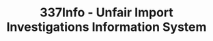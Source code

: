 ---
layout: default
bigquery: https://console.cloud.google.com/bigquery?p=patents-public-data&d=usitc_investigations&page=dataset&project=sheets-management-319211
citation: US International Trade Commission 337Info Unfair Import Investigations Information
  System
contributors: US International Trade Comission
cost: None
description: US International Trade Commission 337Info Unfair Import Investigations
  Information System contains data on investigations done under Section 337. Section
  337 declares the infringement of certain statutory intellectual property rights
  and other forms of unfair competition in import trade to be unlawful practices.
  Most Section 337 investigations involve allegations of patent or registered trademark
  infringement.
documentation: FAQ and tutorial available on the site
last_edit: 04/10/2022, 03:56:54
location: https://pubapps2.usitc.gov/337external/
maintained_by: US International Trade Comission
schema_fields:
- finalIdOnViolationIssue
- markmanHearing
- dateOfPublicationFrNotice
- dateCreated
- issueDateOtherNonFinal
- teoProceedingInvolved
- aljAssigned
- respondent
- invUnfairAct
- gcAttorney
- actualStartDateEvidHear
- teoIdIssueDate
- investigationType
- cafcAppeals
- scheduledEndDateEvidHear
- investigationNo
- actualEndDateEvidHear
- currentStatus
- scheduledStartDateEvidHear
- lastUpdated
- patentNumber
- finalDetNoViolation
- htsNumbers
- currentActiveALJ
- id
- startDateMarkmanHearing
- targetDate
- publication_number
- finalIdOnViolationDue
- internalRemand
- complainant
- ouiiAttorney
- teoReliefGranted
- finalDetViolation
- title
- investigationTermDate
- docketNo
- ouiiParticipation
- teoIdDueDate
- dateComplaintFiled
- patentNumbers
- copyrightNumbers
- trademarkNumbers
- endDateMarkmanHearing
shortname: unfair_import_investigations
tags:
- import
- legal
- trade
timeframe: 2008-2021 (prior to 2008 downloadable as a JSON file)
title: 337Info - Unfair Import Investigations Information System
uuid: 2721f5ec-e599-4890-9265-9706719fc71e
---